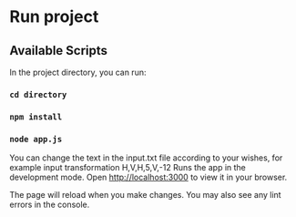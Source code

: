 # Run project

## Available Scripts

In the project directory, you can run:
### `cd directory`
### `npm install`
### `node app.js`

You can change the text in the input.txt file according to your wishes,
for example input transformation H,V,H,5,V,-12
Runs the app in the development mode. Open [http://localhost:3000](http://localhost:3000) to view it in your browser.

The page will reload when you make changes. You may also see any lint errors in the console.


